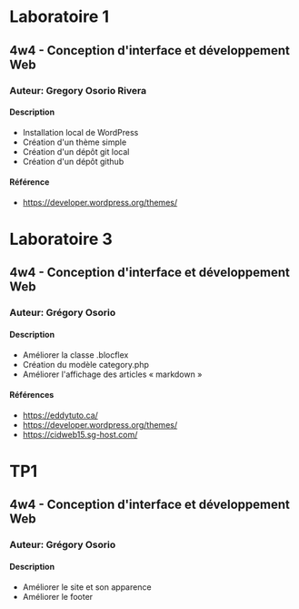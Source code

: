 # Laboratoire 1
## 4w4 - Conception d'interface et développement Web
### Auteur: Gregory Osorio Rivera
#### Description
- Installation local de WordPress
- Création d'un thème simple
- Création d'un dépôt git local
- Création d'un dépôt github

#### Référence
- https://developer.wordpress.org/themes/

# Laboratoire 3
## 4w4 - Conception d'interface et développement Web
### Auteur: Grégory Osorio
#### Description
- Améliorer la classe .blocflex
- Création du modèle category.php
- Améliorer l'affichage des articles « markdown »

#### Références
- https://eddytuto.ca/
- https://developer.wordpress.org/themes/
- https://cidweb15.sg-host.com/

# TP1 
## 4w4 - Conception d'interface et développement Web
### Auteur: Grégory Osorio
#### Description
- Améliorer le site et son apparence
- Améliorer le footer